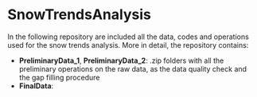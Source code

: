 # SnowTrendsAnalysis

In the following repository are included all the data, codes and operations used for the snow trends analysis. More in detail, the repository contains:
- **PreliminaryData_1**, **PreliminaryData_2**: .zip folders with all the preliminary operations on the raw data, as the data quality check and the gap filling procedure
- **FinalData**: 

